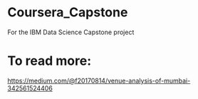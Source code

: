 # Coursera_Capstone
For the IBM Data Science Capstone project
# To read more:
https://medium.com/@f20170814/venue-analysis-of-mumbai-342561524406
